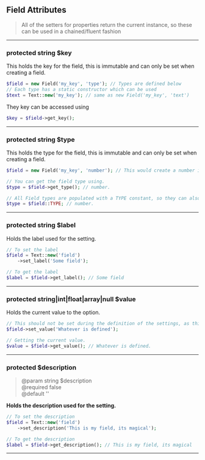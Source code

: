 ## Field Attributes

> All of the setters for properties return the current instance, so these can be used in a chained/fluent fashion

---

### protected string $key
This holds the key for the field, this is immutable and can only be set when creating a field.

```php
$field = new Field('my_key', 'type'); // Types are defined below
// Each type has a static constructor which can be used
$text = Text::new('my_key'); // same as new Field('my_key', 'text')
```
They key can be accessed using 
```php
$key = $field->get_key();
```

---

### protected string $type
This holds the type for the field, this is immutable and can only be set when creating a field.
```php
$field = new Field('my_key', 'number'); // This would create a number input <input type="number">

// You can get the field type using.
$type = $field->get_type(); // number.

// All Field types are populated with a TYPE constant, so they can also be accessed using.
$type = $field::TYPE; // number.
```

---

### protected string $label
Holds the label used for the setting.
```php
// To set the label
$field = Text::new('field')
    ->set_label('Some field');

// To get the label
$label = $field->get_label(); // Some field
```
---

### protected string|int|float|array|null $value
Holds the current value to the option.
```php
// This should not be set during the definition of the settings, as this is populated via the repository when being constructed by container. If you wish to set a default value, please see the sanitization callback below.
$field->set_value('Whatever is defined');

// Getting the current value.
$value = $field->get_value(); // Whatever is defined.
```

---

### protected $description
> @param string $description  
> @required false  
> @default ''

**Holds the description used for the setting.**

```php
// To set the description
$field = Text::new('field')
    ->set_description('This is my field, its magical');

// To get the description
$label = $field->get_description(); // This is my field, its magical
```
---